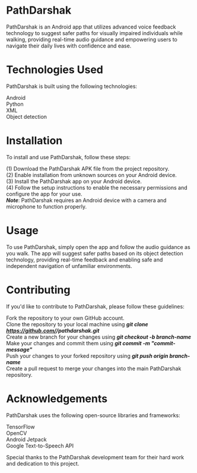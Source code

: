 # PathDarshak
PathDarshak is an Android app that utilizes advanced voice feedback technology to suggest safer paths for visually impaired individuals while walking, providing real-time audio guidance and empowering users to navigate their daily lives with confidence and ease.

# Technologies Used
PathDarshak is built using the following technologies:

Android   
Python    
XML    
Object detection    

# Installation
To install and use PathDarshak, follow these steps:

(1) Download the PathDarshak APK file from the project repository.    
(2) Enable installation from unknown sources on your Android device.      
(3) Install the PathDarshak app on your Android device.       
(4) Follow the setup instructions to enable the necessary permissions and configure the app for your use.         
***Note***: PathDarshak requires an Android device with a camera and microphone to function properly.        

# Usage
To use PathDarshak, simply open the app and follow the audio guidance as you walk. The app will suggest safer paths based on its object detection technology, providing real-time feedback and enabling safe and independent navigation of unfamiliar environments.

# Contributing
If you'd like to contribute to PathDarshak, please follow these guidelines:

Fork the repository to your own GitHub account.    
Clone the repository to your local machine using ***git clone https://github.com/<your-username>/pathdarshak.git***     
Create a new branch for your changes using ***git checkout -b branch-name***         
Make your changes and commit them using ***git commit -m "commit-message"***           
Push your changes to your forked repository using ***git push origin branch-name***          
Create a pull request to merge your changes into the main PathDarshak repository.

# Acknowledgements
PathDarshak uses the following open-source libraries and frameworks:

TensorFlow     
OpenCV     
Android Jetpack     
Google Text-to-Speech API    

Special thanks to the PathDarshak development team for their hard work and dedication to this project.
